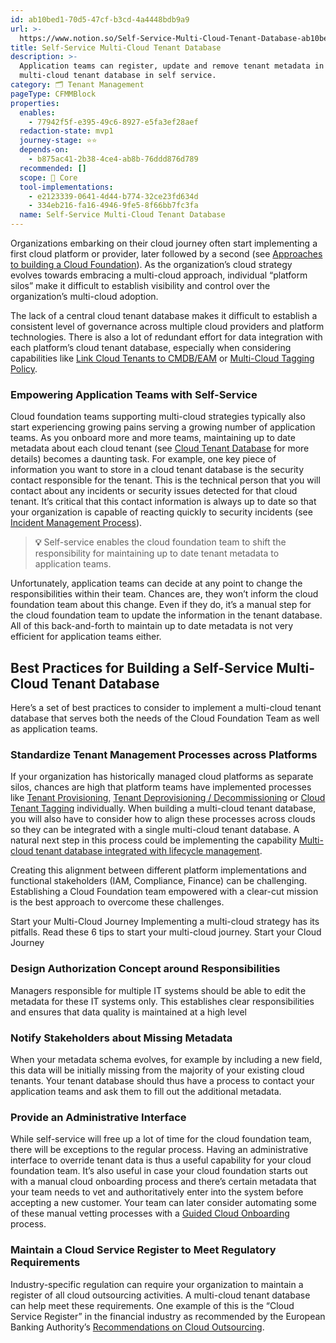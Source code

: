 ```yaml
---
id: ab10bed1-70d5-47cf-b3cd-4a4448bdb9a9
url: >-
  https://www.notion.so/Self-Service-Multi-Cloud-Tenant-Database-ab10bed170d547cfb3cd4a4448bdb9a9
title: Self-Service Multi-Cloud Tenant Database
description: >-
  Application teams can register, update and remove tenant metadata in a central
  multi-cloud tenant database in self service.
category: 🗂 Tenant Management
pageType: CFMMBlock
properties:
  enables:
    - 77942f5f-e395-49c6-8927-e5fa3ef28aef
  redaction-state: mvp1
  journey-stage: ⭐️⭐️
  depends-on:
    - b875ac41-2b38-4ce4-ab8b-76ddd876d789
  recommended: []
  scope: 🏢 Core
  tool-implementations:
    - e2123339-0641-4d44-b774-32ce23fd634d
    - 334eb216-fa16-4946-9fe5-8f66bb7fc3fa
  name: Self-Service Multi-Cloud Tenant Database
---
```


Organizations embarking on their cloud journey often start implementing a first cloud platform or provider, later followed by a second (see [Approaches to building a Cloud Foundation](../../understanding-cloud-foundation/approaches-to-building-a-cloud-foundation.md)). As the organization’s cloud strategy evolves towards embracing a multi-cloud approach, individual “platform silos” make it difficult to establish visibility and control over the organization’s multi-cloud adoption.

The lack of a central cloud tenant database makes it difficult to establish a consistent level of governance across multiple cloud providers and platform technologies. There is also a lot of redundant effort for data integration with each platform’s cloud tenant database, especially when considering capabilities like [Link Cloud Tenants to CMDB/EAM](./link-cloud-tenants-to-cmdbeam.md) or [Multi-Cloud Tagging Policy](../security-and-compliance/multi-cloud-tagging-policy.md).

### Empowering Application Teams with Self-Service

Cloud foundation teams supporting multi-cloud strategies typically also start experiencing growing pains serving a growing number of application teams. As you onboard more and more teams, maintaining up to date metadata about each cloud tenant (see [Cloud Tenant Database](./cloud-tenant-database.md) for more details) becomes a daunting task. For example, one key piece of information you want to store in a cloud tenant database is the security contact responsible for the tenant. This is the technical person that you will contact about any incidents or security issues detected for that cloud tenant. It’s critical that this contact information is always up to date so that your organization is capable of reacting quickly to security incidents (see [Incident Management Process](../security-and-compliance/incident-management-process.md)).

> **💡** Self-service enables the cloud foundation team to shift the responsibility for maintaining up to date tenant metadata to application teams.

Unfortunately, application teams can decide at any point to change the responsibilities within their team. Chances are, they won’t inform the cloud foundation team about this change. Even if they do, it’s a manual step for the cloud foundation team to update the information in the tenant database. All of this back-and-forth to maintain up to date metadata is not very efficient for application teams either.

## Best Practices for Building a Self-Service Multi-Cloud Tenant Database

Here’s a set of best practices to consider to implement a multi-cloud tenant database that serves both the needs of the Cloud Foundation Team as well as application teams.

### Standardize Tenant Management Processes across Platforms

If your organization has historically managed cloud platforms as separate silos, chances are high that platform teams have implemented processes like [Tenant Provisioning](./tenant-provisioning.md), [Tenant Deprovisioning / Decommissioning](./tenant-deprovisioning-decommissioning.md)  or [Cloud Tenant Tagging](../security-and-compliance/cloud-tenant-tagging.md) individually. When building a multi-cloud tenant database, you will also have to consider how to align these processes across clouds so they can be integrated with a single multi-cloud tenant database. A natural next step in this process could be implementing the capability [Multi-cloud tenant database integrated with lifecycle management](./multi-cloud-tenant-database-integrated-with-lifecycle-management.md). 

Creating this alignment between different platform implementations and functional stakeholders (IAM, Compliance, Finance) can be challenging. Establishing a Cloud Foundation team empowered with a clear-cut mission is the best approach to overcome these challenges.

<!--notion-markdown-cms:raw-->
<CallToAction>
  <CtaHeader>Start your Multi-Cloud Journey</CtaHeader>
  <CtaText>Implementing a multi-cloud strategy has its pitfalls. Read these 6 tips to start your multi-cloud journey.</CtaText>
  <CtaButton class="btn-primary" url="https://www.meshcloud.io/2021/03/04/6-things-to-watch-out-for-when-starting-your-cloud-journey/">Start your Cloud Journey</CtaButton>
</CallToAction>

### Design Authorization Concept around Responsibilities

Managers responsible for multiple IT systems should be able to edit the metadata for these IT systems only.  This establishes clear responsibilities and ensures that data quality is maintained at a high level

### Notify Stakeholders about Missing Metadata

When your metadata schema evolves, for example by including a new field, this data will be initially missing from the majority of your existing cloud tenants. Your tenant database should thus have a process to contact your application teams and ask them to fill out the additional metadata.

### Provide an Administrative Interface

While self-service will free up a lot of time for the cloud foundation team, there will be exceptions to the regular process. Having an administrative interface to override tenant data is thus a useful capability for your cloud foundation team. It’s also useful in case your cloud foundation starts out with a manual cloud onboarding process and there’s certain metadata that your team needs to vet and authoritatively enter into the system before accepting a new customer. Your team can later consider automating some of these manual vetting processes with a [Guided Cloud Onboarding](../security-and-compliance/guided-cloud-onboarding.md) process.

### Maintain a Cloud Service Register to Meet Regulatory Requirements

Industry-specific regulation can require your organization to maintain a register of all cloud outsourcing activities. A multi-cloud tenant database can help meet these requirements. One example of this is the “Cloud Service Register” in the financial industry as recommended by the European Banking Authority’s [Recommendations on Cloud Outsourcing](https://www.eba.europa.eu/recommendations-outsourcing-cloud-service-providers).